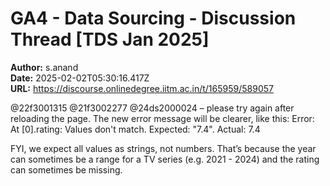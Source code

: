 # GA4 - Data Sourcing - Discussion Thread [TDS Jan 2025]

**Author:** s.anand  
**Date:** 2025-02-02T05:30:16.417Z  
**URL:** https://discourse.onlinedegree.iitm.ac.in/t/165959/589057

@22f3001315 @21f3002277 @24ds2000024 – please try again after reloading the page. The new error message will be clearer, like this:
Error: At [0].rating: Values don't match. Expected: "7.4". Actual: 7.4

FYI, we expect all values as strings, not numbers. That’s because the year can sometimes be a range for a TV series (e.g. 2021 - 2024) and the rating can sometimes be missing.
